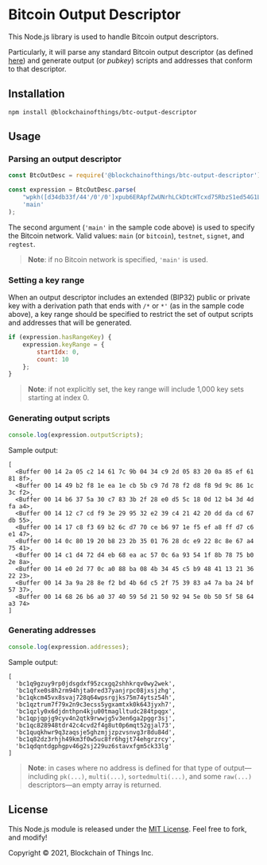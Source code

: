 # Bitcoin Output Descriptor

This Node.js library is used to handle Bitcoin output descriptors.

Particularly, it will parse any standard Bitcoin output descriptor (as defined
[here](https://github.com/bitcoin/bitcoin/blob/master/doc/descriptors.md#reference)) and generate output (or *pubkey*)
scripts and addresses that conform to that descriptor.

## Installation

```shell
npm install @blockchainofthings/btc-output-descriptor
```

## Usage

### Parsing an output descriptor

```javascript
const BtcOutDesc = require('@blockchainofthings/btc-output-descriptor');

const expression = BtcOutDesc.parse(
    "wpkh([d34db33f/44'/0'/0']xpub6ERApfZwUNrhLCkDtcHTcxd75RbzS1ed54G1LkBUHQVHQKqhMkhgbmJbZRkrgZw4koxb5JaHWkY4ALHY2grBGRjaDMzQLcgJvLJuZZvRcEL/1/*)",
    'main'
);
```

The second argument (`'main'` in the sample code above) is used to specify the Bitcoin network. Valid values:
`main` (or `bitcoin`), `testnet`, `signet`, and `regtest`.

> **Note**: if no Bitcoin network is specified, `'main'` is used.

### Setting a key range

When an output descriptor includes an extended (BIP32) public or private key with a derivation path that ends with `/*`
or `*'` (as in the sample code above), a key range should be specified to restrict the set of output scripts and
addresses that will be generated.

```javascript
if (expression.hasRangeKey) {
    expression.keyRange = {
        startIdx: 0,
        count: 10
    };
}
```

> **Note**: if not explicitly set, the key range will include 1,000 key sets starting at index 0.

### Generating output scripts

```javascript
console.log(expression.outputScripts);
```

Sample output:

```shell
[
  <Buffer 00 14 2a 05 c2 14 61 7c 9b 04 34 c9 2d 05 83 20 0a 85 ef 61 81 8f>,
  <Buffer 00 14 49 b2 f8 1e ea 1e cb 5b c9 7d 78 f2 d8 f8 9d 9c 86 1c 3c f2>,
  <Buffer 00 14 b6 37 5a 30 c7 83 3b 2f 28 e0 d5 5c 18 0d 12 b4 3d 4d fa a4>,
  <Buffer 00 14 12 c7 cd f9 3e 29 95 32 e2 39 c4 21 42 20 dd da cd 67 db 55>,
  <Buffer 00 14 17 c8 f3 69 b2 6c d7 70 ce b6 97 1e f5 ef a8 ff d7 c6 e1 47>,
  <Buffer 00 14 0c 80 19 20 b8 23 2b 35 01 76 28 dc e9 22 8c 8e 67 a4 75 41>,
  <Buffer 00 14 c1 d4 72 d4 eb 68 ea ac 57 0c 6a 93 54 1f 8b 78 75 b0 2e 8a>,
  <Buffer 00 14 e0 2d 77 0c a0 88 ba 08 4b 34 45 c5 b9 48 41 13 21 36 22 23>,
  <Buffer 00 14 3a 9a 28 8e f2 bd 4b 6d c5 2f 75 39 83 a4 7a ba 24 bf 57 37>,
  <Buffer 00 14 68 26 b6 a0 37 40 59 5d 21 50 92 94 5e 0b 50 5f 58 64 a3 74>
]
```

### Generating addresses

```javascript
console.log(expression.addresses);
```

Sample output:

```shell
[
  'bc1q9gzuy9rp0jdsgdxf95zcxgq2shhkrqv0wy2wek',
  'bc1qfxe0s8h2rm94hjta0red37yanjrpc08jxsjzhg',
  'bc1qkcm45vx8svaj728q64wpsrgjks75m74ytsz54h',
  'bc1qztrum7f79x2n9c3ecss5ygxamtxk0k643jyxh7',
  'bc1qzly0x6djdnthpn4kju00tmaglltudc284tpqgx',
  'bc1qpjqpjg9cyv4n2qtk9rwwjg5v3en6ga2pggr3sj',
  'bc1qc828948tdr42c4cvd2f4g8ut0p6mqt52gjal73',
  'bc1quqkhwr9q3zaqsje5ghzmjjzpzvsnvg3r8du84d',
  'bc1q82dz3rhjh49km3f0w5uc8fr6hgjt74ehgrzrcy',
  'bc1qdqntdgphgpv46g2sj229uz6stavxfgm5ck33lg'
]
```

> **Note**: in cases where no address is defined for that type of output—including `pk(...)`, `multi(...)`,
> `sortedmulti(...)`, and some `raw(...)` descriptors—an empty array is returned.

## License

This Node.js module is released under the [MIT License](LICENSE). Feel free to fork, and modify!

Copyright © 2021, Blockchain of Things Inc.
